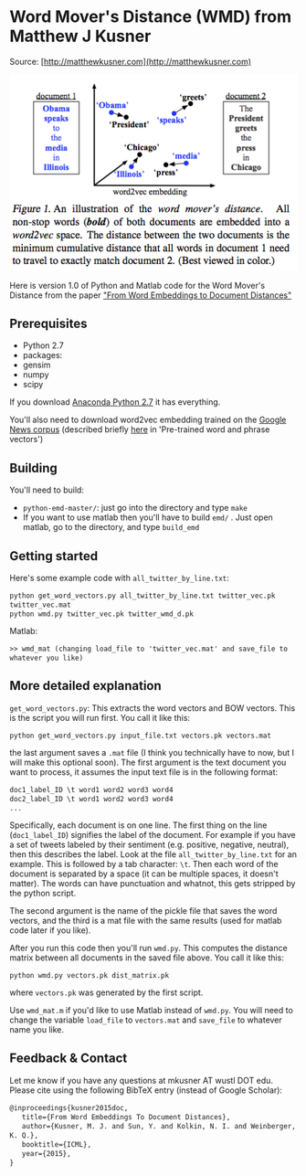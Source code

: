 # Word Mover's Distance (WMD) from Matthew J Kusner

Source: [http://matthewkusner.com](http://matthewkusner.com)


![fig1](fig1.png)

Here is version 1.0 of Python and Matlab code for the Word Mover's Distance from the paper ["From Word Embeddings to Document Distances"](http://jmlr.org/proceedings/papers/v37/kusnerb15.pdf)

## Prerequisites

- Python 2.7 
- packages: 
- gensim 
- numpy 
- scipy 

If you download [Anaconda Python 2.7](http://continuum.io/downloads) it has everything. 

You'll also need to download word2vec embedding trained on the [Google News corpus](https://drive.google.com/file/d/0B7XkCwpI5KDYNlNUTTlSS21pQmM/edit?usp=sharing) (described briefly [here](https://code.google.com/p/word2vec/) in 'Pre-trained word and phrase vectors') 

## Building

You'll need to build:

- `python-emd-master/`: just go into the directory and type `make` 
- If you want to use matlab then you'll have to build `emd/` . Just open matlab, go to the directory, and type `build_emd`

## Getting started

Here's some example code with `all_twitter_by_line.txt`:

    python get_word_vectors.py all_twitter_by_line.txt twitter_vec.pk twitter_vec.mat 
    python wmd.py twitter_vec.pk twitter_wmd_d.pk 

Matlab: 

    >> wmd_mat (changing load_file to 'twitter_vec.mat' and save_file to whatever you like) 

## More detailed explanation    

`get_word_vectors.py`: This extracts the word vectors and BOW vectors. This is the script you will run first. You call it like this: 

    python get_word_vectors.py input_file.txt vectors.pk vectors.mat 

the last argument saves a `.mat` file (I think you technically have to now, but I will make this optional soon). The first argument is the text document you want to process, it assumes the input text file is in the following format: 

    doc1_label_ID \t word1 word2 word3 word4 
    doc2_label_ID \t word1 word2 word3 word4 
    ... 

Specifically, each document is on one line. The first thing on the line (`doc1_label_ID`) signifies the label of the document. For example if you have a set of tweets labeled by their sentiment (e.g. positive, negative, neutral), then this describes the label. Look at the file `all_twitter_by_line.txt` for an example. This is followed by a tab character: `\t`. Then each word of the document is separated by a space (it can be multiple spaces, it doesn't matter). The words can have punctuation and whatnot, this gets stripped by the python script. 

The second argument is the name of the pickle file that saves the word vectors, and the third is a mat file with the same results (used for matlab code later if you like). 

After you run this code then you'll run `wmd.py`. This computes the distance matrix between all documents in the saved file above. You call it like this: 

    python wmd.py vectors.pk dist_matrix.pk 

where `vectors.pk` was generated by the first script. 

Use `wmd_mat.m` if you'd like to use Matlab instead of `wmd.py`. You will need to change the variable `load_file` to `vectors.mat` and `save_file` to whatever name you like. 


## Feedback & Contact

Let me know if you have any questions at mkusner AT wustl DOT edu. Please cite using the following BibTeX entry (instead of Google Scholar): 

    @inproceedings{kusner2015doc, 
       title={From Word Embeddings To Document Distances}, 
       author={Kusner, M. J. and Sun, Y. and Kolkin, N. I. and Weinberger, K. Q.}, 
       booktitle={ICML}, 
       year={2015}, 
    } 
